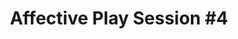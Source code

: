 ---
layout: default
category: session
id: affective-play-session-4
title: Affective Play Session &#35;4
permalink: /schedule#affective-play-session-4

day: Saturday
time: 4&colon;30pm - 5&colon;45pm
timeorder: 9
room: Rm. 845

talks:
  - A Perfectly Normal Panel About Awkwardness in Games
---